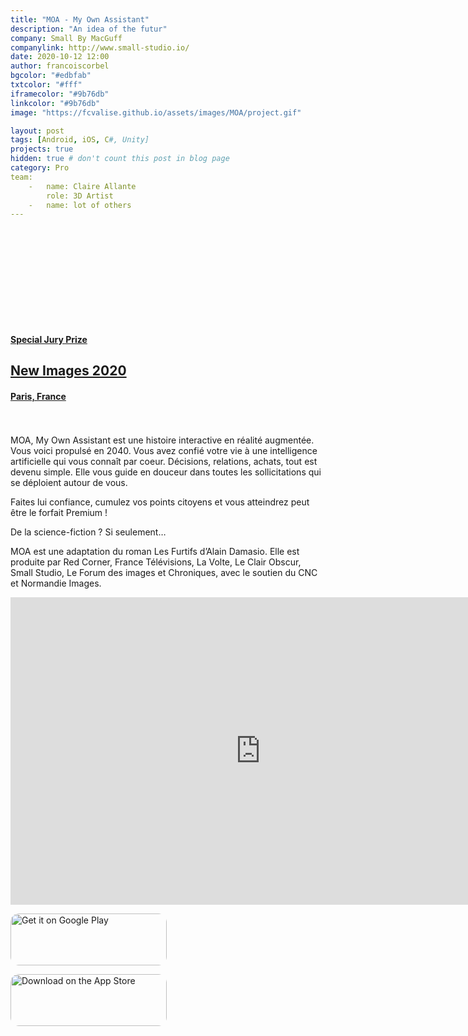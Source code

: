 ```yaml
---
title: "MOA - My Own Assistant"
description: "An idea of the futur"
company: Small By MacGuff
companylink: http://www.small-studio.io/
date: 2020-10-12 12:00
author: francoiscorbel
bgcolor: "#edbfab"
txtcolor: "#fff"
iframecolor: "#9b76db"
linkcolor: "#9b76db"
image: "https://fcvalise.github.io/assets/images/MOA/project.gif"

layout: post
tags: [Android, iOS, C#, Unity]
projects: true
hidden: true # don't count this post in blog page
category: Pro
team:
    -   name: Claire Allante
        role: 3D Artist
    -   name: lot of others
---
```

<div class="laurel general-margin">
<a href="https://www.raindance.org/raindance-film-festival-2019-programme/" href="https://www.raindance.org/raindance-film-festival-2019-programme/" target="_blank">
    <div class="icon-simple" data-title="stunfest"><svg class="icon-svg"><use xlink:href="#icon-laurel-left" fill="{{ page.iframecolor }}"></use></svg></div>
        <div class="text-laurel">
            <h4 style="color: {{ page.iframecolor}}">Special Jury Prize</h4>
            <h2 style="color: {{ page.iframecolor}}">New Images 2020<br></h2>
            <h4 style="color: {{ page.iframecolor}}">Paris, France</h4>
        </div>
    <div class="icon-simple" data-title="stunfest"><svg style="width: 35px; height: 35px" class="icon-svg"><use xlink:href="#icon-laurel-right" fill="{{ page.iframecolor }}"></use></svg></div>
</a>
</div>

<div class="text justify general-margin">
MOA, My Own Assistant est une histoire interactive en réalité augmentée. Vous voici propulsé en 2040. Vous avez confié votre vie à une intelligence artificielle qui vous connaît par coeur. Décisions, relations, achats, tout est devenu simple. Elle vous guide en douceur dans toutes les sollicitations qui se déploient autour de vous.


Faites lui confiance, cumulez vos points citoyens et vous atteindrez peut être le forfait Premium !


De la science-fiction ? Si seulement…


MOA est une adaptation du roman Les Furtifs d’Alain Damasio. Elle est produite par Red Corner, France Télévisions, La Volte, Le Clair Obscur, Small Studio, Le Forum des images et Chroniques, avec le soutien du CNC et Normandie Images.
</div>

<div class="video general-margin">
    <iframe width="800" height="492" src="https://www.youtube.com/embed/pceQRB4pcBg" frameborder="0" allowfullscreen></iframe>
</div>

<a href='https://play.google.com/store/apps/details?id=fr.francetv.innov.moa&gl=FR&pcampaignid=pcampaignidMKT-Other-global-all-co-prtnr-py-PartBadge-Mar2515-1' style="display: inline-block; overflow: hidden; border-radius: 13px; width: 250px; height: 83px;"><img alt='Get it on Google Play' src='https://play.google.com/intl/en_us/badges/static/images/badges/en_badge_web_generic.png' style="border-radius: 13px; width: 250px; height: 83px;"/></a>

<a href="https://apps.apple.com/fr/app/moa-my-own-assistant/id1515905833?itsct=apps_box_badge&amp;itscg=30200" style="display: inline-block; overflow: hidden; border-radius: 13px; width: 250px; height: 83px;"><img src="https://tools.applemediaservices.com/api/badges/download-on-the-app-store/black/en-us?size=250x83&amp;releaseDate=1594080000&h=88e357fc32144ccb06e2e5327f179306" alt="Download on the App Store" style="border-radius: 13px; width: 250px; height: 83px;"></a>

<!-- <div class="general-margin">
    <iframe src="https://store.steampowered.com/widget/1212940/" frameborder="0" width="800" height="200" style="background: #000"></iframe>
</div> -->


